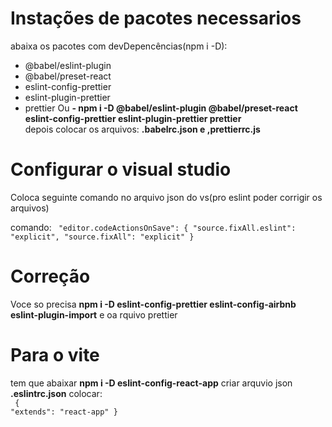 # Instações de pacotes necessarios

abaixa os pacotes com devDepencências(npm i -D):
- @babel/eslint-plugin
- @babel/preset-react
- eslint-config-prettier
- eslint-plugin-prettier
- prettier
Ou <strong>- npm i -D @babel/eslint-plugin @babel/preset-react eslint-config-prettier eslint-plugin-prettier prettier</strong> <br>
depois colocar os arquivos: <strong>.babelrc.json e ,prettierrc.js </strong>

# Configurar o visual studio
Coloca seguinte comando no arquivo json do vs(pro eslint poder corrigir os arquivos)

comando: 
<code>
"editor.codeActionsOnSave": {
      "source.fixAll.eslint": "explicit",
      "source.fixAll": "explicit"
}
</code>

# Correção
Voce so precisa <strong> npm i -D eslint-config-prettier eslint-config-airbnb eslint-plugin-import</strong> e oa rquivo prettier

# Para o vite
tem que abaixar <strong>npm i -D eslint-config-react-app</strong> criar arquvio json <strong>.eslintrc.json</strong> colocar:<br>
<code>
      {
            "extends": "react-app"
      }
</code>

